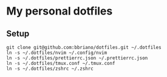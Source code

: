 # My personal dotfiles

## Setup

```shell
git clone git@github.com:bbriano/dotfiles.git ~/.dotfiles
ln -s ~/.dotfiles/nvim ~/.config/nvim
ln -s ~/.dotfiles/prettierrc.json ~/.prettierrc.json
ln -s ~/.dotfiles/tmux.conf ~/.tmux.conf
ln -s ~/.dotfiles/zshrc ~/.zshrc
```
